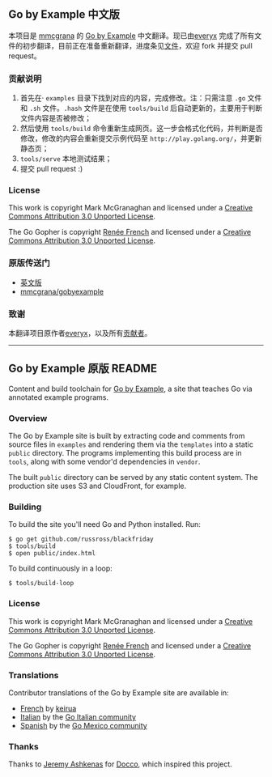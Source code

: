 ## Go by Example 中文版

本项目是 [mmcgrana](https://github.com/mmcgrana) 的 [Go by Example](https://github.com/mmcgrana/gobyexample) 中文翻译。现已由[everyx](https://github.com/everyx) 完成了所有文件的初步翻译，目前正在准备重新翻译，进度条见[文件](./PROGRESS.md)，欢迎 fork 并提交 pull request。

### 贡献说明

1. 首先在· `examples` 目录下找到对应的内容，完成修改。注：只需注意 `.go` 文件和 `.sh` 文件。`.hash` 文件是在使用 `tools/build` 后自动更新的，主要用于判断文件内容是否被修改；
1. 然后使用 `tools/build` 命令重新生成网页。这一步会格式化代码，并判断是否修改，修改的内容会重新提交示例代码至 `http://play.golang.org/`，并更新静态页；
1. `tools/serve` 本地测试结果；
1. 提交 pull request :)

### License

This work is copyright Mark McGranaghan and licensed under a
[Creative Commons Attribution 3.0 Unported License](http://creativecommons.org/licenses/by/3.0/).

The Go Gopher is copyright [Renée French](http://reneefrench.blogspot.com/) and licensed under a
[Creative Commons Attribution 3.0 Unported License](http://creativecommons.org/licenses/by/3.0/).

### 原版传送门

- [英文版](https://gobyexample.com)
- [mmcgrana/gobyexample](https://github.com/mmcgrana/gobyexample)

### 致谢

本翻译项目原作者[everyx](https://github.com/everyx)，以及所有[贡献者](https://github.com/xg-wang/gobyexample/graphs/contributors)。

---

## Go by Example 原版 README

Content and build toolchain for [Go by Example](https://gobyexample.com),
a site that teaches Go via annotated example programs.


### Overview

The Go by Example site is built by extracting code and
comments from source files in `examples` and rendering
them via the `templates` into a static `public`
directory. The programs implementing this build process
are in `tools`, along with some vendor'd dependencies
in `vendor`.

The built `public` directory can be served by any
static content system. The production site uses S3 and
CloudFront, for example.


### Building

To build the site you'll need Go and Python installed. Run:

```console
$ go get github.com/russross/blackfriday
$ tools/build
$ open public/index.html
```

To build continuously in a loop:

```console
$ tools/build-loop
```


### License

This work is copyright Mark McGranaghan and licensed under a
[Creative Commons Attribution 3.0 Unported License](http://creativecommons.org/licenses/by/3.0/).

The Go Gopher is copyright [Renée French](http://reneefrench.blogspot.com/) and licensed under a
[Creative Commons Attribution 3.0 Unported License](http://creativecommons.org/licenses/by/3.0/).


### Translations

Contributor translations of the Go by Example site are available in:

* [French](http://le-go-par-l-exemple.keiruaprod.fr) by [keirua](https://github.com/keirua/gobyexample)
* [Italian](http://gobyexample.it) by the [Go Italian community](https://github.com/golangit/gobyexample-it)
* [Spanish](http://goconejemplos.com) by the [Go Mexico community](https://github.com/dabit/gobyexample)

### Thanks

Thanks to [Jeremy Ashkenas](https://github.com/jashkenas)
for [Docco](http://jashkenas.github.com/docco/), which
inspired this project.
